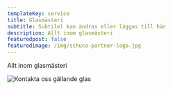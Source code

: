 ```yaml
---
templateKey: service
title: Glasmästeri
subtitle: Subtilel kan ändras eller läggas till här
description: Allt inom glasmästeri
featuredpost: false
featuredimage: /img/schuco-partner-logo.jpg
---
```

Allt inom glasmästeri

![Kontakta oss gällande glas](/img/schuco-partner-logo.jpg "Title text")